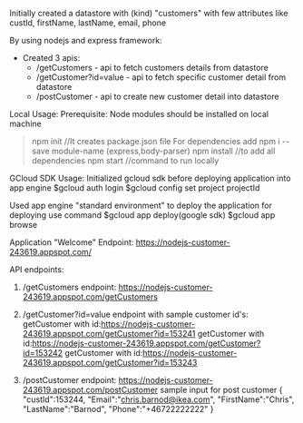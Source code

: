 Initially created a datastore with (kind) "customers" with few attributes like custId, firstName, lastName, email, phone

By using nodejs and express framework:
- Created 3 apis: 
    - /getCustomers - api to fetch customers details from datastore
    - /getCustomer?id=value - api to fetch specific customer detail from datastore
    - /postCustomer  - api to create new customer detail into datastore

Local Usage:
Prerequisite: Node modules should be installed on local machine 
>npm init                   //It creates package.json file
For dependencies add 
>npm i --save module-name (express,body-parser)
>npm install                //to add all dependencies
>npm start                  //command to run locally 

GCloud SDK Usage:
Initialized gcloud sdk before deploying application into app engine
$gcloud auth login
$gcloud config set project projectId

Used app engine "standard environment" to deploy the application for deploying use command
$gcloud app deploy(google sdk)
$gcloud app browse

Application "Welcome" Endpoint:
https://nodejs-customer-243619.appspot.com/

API endpoints:
1. /getCustomers endpoint: https://nodejs-customer-243619.appspot.com/getCustomers

2. /getCustomer?id=value endpoint with sample customer id's:
getCustomer with id:https://nodejs-customer-243619.appspot.com/getCustomer?id=153241
getCustomer with id:https://nodejs-customer-243619.appspot.com/getCustomer?id=153242
getCustomer with id:https://nodejs-customer-243619.appspot.com/getCustomer?id=153243

3. /postCustomer endpoint: https://nodejs-customer-243619.appspot.com/postCustomer
    sample input for post customer
    { 
            "custId":153244,
            "Email":"chris.barnod@ikea.com",
            "FirstName":"Chris",
            "LastName":"Barnod",
            "Phone":"+46722222222"
    }
